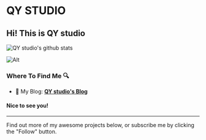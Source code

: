 
# QY STUDIO
## Hi! This is QY studio

![QY studio's github stats](https://github-readme-stats.vercel.app/api?username=qystudio0&show_icons=true&count_private=true&include_all_commits=true&locale=cn&bg_color=30,e96443,904e95&title_color=fff&text_color=fff)

![Alt](https://repobeats.axiom.co/api/embed/1a744d7f2c8bdbff119b8fef40b98ca0a4dff0aa.svg "Repobeats analytics image")

### Where To Find Me 🔍

- 📝 My Blog: [**QY studio's Blog**](https://qystudio.ltd)

#### Nice to see you! 

----

Find out more of my awesome projects below, or subscribe me by clicking the "Follow" button.
